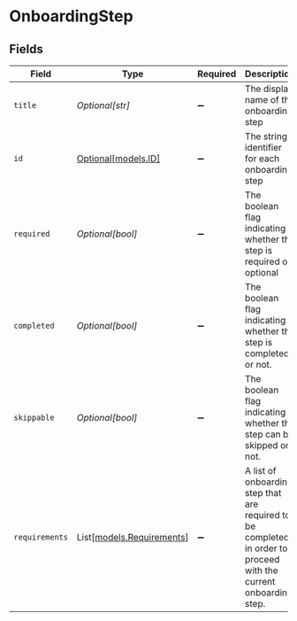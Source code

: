 # OnboardingStep


## Fields

| Field                                                                                                             | Type                                                                                                              | Required                                                                                                          | Description                                                                                                       |
| ----------------------------------------------------------------------------------------------------------------- | ----------------------------------------------------------------------------------------------------------------- | ----------------------------------------------------------------------------------------------------------------- | ----------------------------------------------------------------------------------------------------------------- |
| `title`                                                                                                           | *Optional[str]*                                                                                                   | :heavy_minus_sign:                                                                                                | The display name of the onboarding step                                                                           |
| `id`                                                                                                              | [Optional[models.ID]](../models/id.md)                                                                            | :heavy_minus_sign:                                                                                                | The string identifier for each onboarding step                                                                    |
| `required`                                                                                                        | *Optional[bool]*                                                                                                  | :heavy_minus_sign:                                                                                                | The boolean flag indicating whether the step is required or optional                                              |
| `completed`                                                                                                       | *Optional[bool]*                                                                                                  | :heavy_minus_sign:                                                                                                | The boolean flag indicating whether the step is completed or not.                                                 |
| `skippable`                                                                                                       | *Optional[bool]*                                                                                                  | :heavy_minus_sign:                                                                                                | The boolean flag indicating whether the step can be skipped or not.                                               |
| `requirements`                                                                                                    | List[[models.Requirements](../models/requirements.md)]                                                            | :heavy_minus_sign:                                                                                                | A list of onboarding step that are required to be completed in order to proceed with the current onboarding step. |